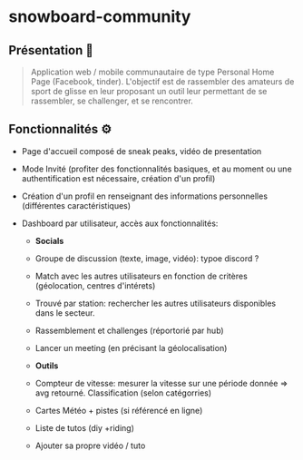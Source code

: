 # snowboard-community

## Présentation 📜

> Application web / mobile communautaire de type Personal Home Page (Facebook, tinder). L'objectif est de rassembler des amateurs de sport de glisse en leur proposant un outil leur permettant de se rassembler, se challenger, et se rencontrer.

## Fonctionnalités ⚙️

- Page d'accueil composé de sneak peaks, vidéo de presentation
- Mode Invité (profiter des fonctionnalités basiques, et au moment ou une authentification est nécessaire, création d'un profil)
- Création d'un profil en renseignant des informations personnelles (différentes caractéristiques)
- Dashboard par utilisateur, accès aux fonctionnalités:

  - **Socials**
  - Groupe de discussion (texte, image, vidéo): typoe discord ? 
  - Match avec les autres utilisateurs en fonction de critères (géolocation, centres d'intérets)
  - Trouvé par station: rechercher les autres utilisateurs disponibles dans le secteur.
  - Rassemblement et challenges (réportorié par hub)
  - Lancer un meeting (en précisant la géolocalisation)
  
  - **Outils**
  - Compteur de vitesse: mesurer la vitesse sur une période donnée => avg retourné. Classification (selon catégorries)
  - Cartes Météo + pistes (si référencé en ligne)
  - Liste de tutos (diy +riding)
  - Ajouter sa propre vidéo / tuto
